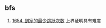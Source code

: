 ## bfs
1. [1654. 到家的最少跳跃次数](https://leetcode.cn/problems/minimum-jumps-to-reach-home/description/)
    上界证明具有难度